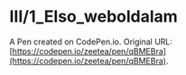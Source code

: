 # III/1_Elso_weboldalam

A Pen created on CodePen.io. Original URL: [https://codepen.io/zeetea/pen/qBMEBra](https://codepen.io/zeetea/pen/qBMEBra).

